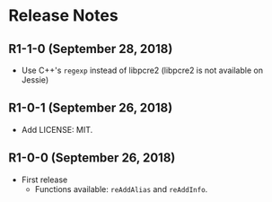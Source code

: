 # Release Notes

## R1-1-0 (September 28, 2018)

* Use C++'s `regexp` instead of libpcre2 (libpcre2 is not available on Jessie)

## R1-0-1 (September 26, 2018)

* Add LICENSE: MIT.

## R1-0-0 (September 26, 2018)

* First release
  * Functions available: `reAddAlias` and `reAddInfo`.
